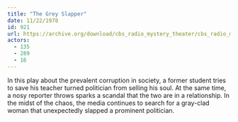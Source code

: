 ```yaml
---
title: "The Grey Slapper"
date: 11/22/1978
id: 921
url: https://archive.org/download/cbs_radio_mystery_theater/cbs_radio_mystery_theater-0901-0950.zip/cbs_radio_mystery_theater-0901-0950%2Fcbsrmt_0921_the_grey_slapper.mp3
actors:
  - 135
  - 289
  - 16
---
```

In this play about the prevalent corruption in society, a former student tries to save his teacher turned politician from selling his soul. At the same time, a nosy reporter throws sparks a scandal that the two are in a relationship. In the midst of the chaos, the media continues to search for a gray-clad woman that unexpectedly slapped a prominent politician.